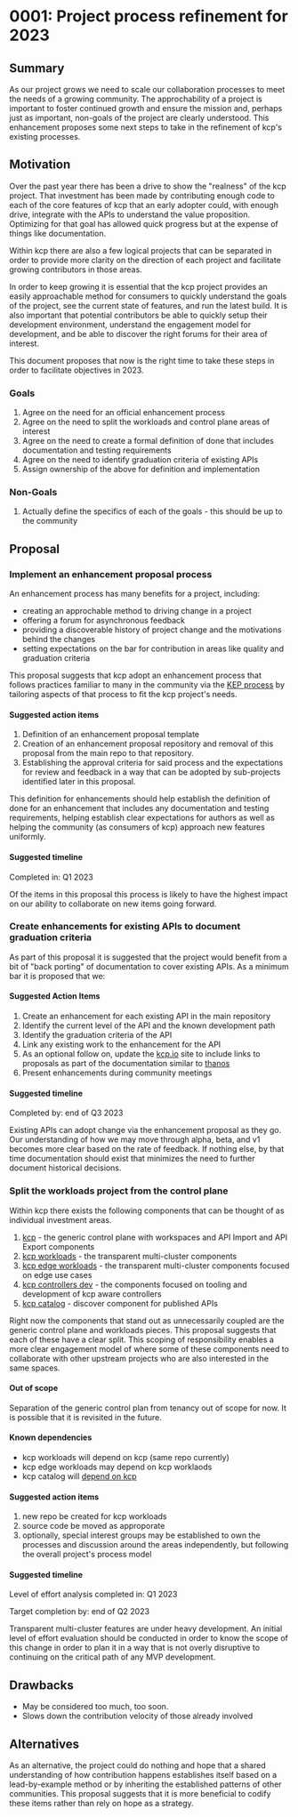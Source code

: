 # 0001: Project process refinement for 2023

## Summary

As our project grows we need to scale our collaboration processes to meet the needs of a growing community. The 
approchability of a project is important to foster continued growth and ensure the mission and, perhaps just 
as important, non-goals of the project are clearly understood. This enhancement proposes some next steps to take 
in the refinement of kcp's existing processes.

## Motivation

Over the past year there has been a drive to show the "realness" of the kcp project. That investment has been 
made by contributing enough code to each of the core features of kcp that an early adopter could, with enough drive,
integrate with the APIs to understand the value proposition. Optimizing for that goal has allowed quick progress but
at the expense of things like documentation.

Within kcp there are also a few logical projects that can be separated in order to provide more clarity on the 
direction of each project and facilitate growing contributors in those areas.

In order to keep growing it is essential that the kcp project provides an easily approachable method for consumers to
quickly understand the goals of the project, see the current state of features, and run the latest build. It is also
important that potential contributors be able to quickly setup their development environment, understand the 
engagement model for development, and be able to discover the right forums for their area of interest.

This document proposes that now is the right time to take these steps in order to facilitate objectives in 2023.

### Goals

1. Agree on the need for an official enhancement process
2. Agree on the need to split the workloads and control plane areas of interest
3. Agree on the need to create a formal definition of done that includes documentation and testing requirements
4. Agree on the need to identify graduation criteria of existing APIs
5. Assign ownership of the above for definition and implementation

### Non-Goals

1. Actually define the specifics of each of the goals - this should be up to the community

## Proposal

### Implement an enhancement proposal process

An enhancement process has many benefits for a project, including:
* creating an approchable method to driving change in a project
* offering a forum for asynchronous feedback
* providing a discoverable history of project change and the motivations behind the changes
* setting expectations on the bar for contribution in areas like quality and graduation criteria

This proposal suggests that kcp adopt an enhancement process that follows practices familiar to many in the 
community via the [KEP process](https://github.com/kubernetes/enhancements/blob/adae507daeb490cfeb7f4d520d3d711362090c45/keps/NNNN-kep-template/README.md) 
by tailoring aspects of that process to fit the kcp project's needs.

#### Suggested action items

1. Definition of an enhancement proposal template
2. Creation of an enhancement proposal repository and removal of this proposal from the main repo to that repository.
3. Establishing the approval criteria for said process and the expectations for review and feedback in a way that can
be adopted by sub-projects identified later in this proposal.
   
This definition for enhancements should help establish the definition of done for an enhancement that includes any
documentation and testing requirements, helping establish clear expectations for authors as well as helping the 
community (as consumers of kcp) approach new features uniformly. 

#### Suggested timeline

Completed in: Q1 2023

Of the items in this proposal this process is likely to have the highest impact on our ability to collaborate 
on new items going forward.

### Create enhancements for existing APIs to document graduation criteria

As part of this proposal it is suggested that the project would benefit from a bit of "back porting" of documentation
to cover existing APIs. As a minimum bar it is proposed that we:

#### Suggested Action Items
1. Create an enhancement for each existing API in the main repository
2. Identify the current level of the API and the known development path
3. Identify the graduation criteria of the API
4. Link any existing work to the enhancement for the API
5. As an optional follow on, update the [kcp.io](https://kcp.io) site to include links to proposals as part of
   the documentation similar to [thanos](https://thanos.io/v0.29/proposals-done/202003-thanos-rules-federation.md/)
6. Present enhancements during community meetings

#### Suggested timeline

Completed by: end of Q3 2023

Existing APIs can adopt change via the enhancement proposal as they go. Our understanding of how we may move through 
alpha, beta, and v1 becomes more clear based on the rate of feedback. If nothing else, by that time documentation
should exist that minimizes the need to further document historical decisions.
   
### Split the workloads project from the control plane

Within kcp there exists the following components that can be thought of as individual investment areas. 

1. [kcp](https://github.com/kcp-dev/kcp) - the generic control plane with workspaces and API Import and API Export components
1. [kcp workloads](https://github.com/kcp-dev/kcp) - the transparent multi-cluster components
1. [kcp edge workloads](https://github.com/kcp-dev/edge-mc) - the transparent multi-cluster components focused on edge use cases
1. [kcp controllers dev](https://github.com/kcp-dev/controller-runtime) - the components focused on tooling and development of kcp aware controllers
1. [kcp catalog](https://github.com/kcp-dev/catalog) - discover component for published APIs

Right now the components that stand out as unnecessarily coupled are the generic control plane and workloads pieces.
This proposal suggests that each of these have a clear split. This scoping of responsibility enables a more clear
engagement model of where some of these components need to collaborate with other upstream projects who are also
interested in the same spaces.

#### Out of scope

Separation of the generic control plan from tenancy out of scope for now. It is possible 
that it is revisited in the future. 

#### Known dependencies
* kcp workloads will depend on kcp (same repo currently)
* kcp edge workloads may depend on kcp worklaods
* kcp catalog will [depend on kcp](https://github.com/kcp-dev/catalog/blob/4bb12851b66857b035b15e6d790b27af621d8693/go.mod#L6)

#### Suggested action items

1. new repo be created for kcp workloads
2. source code be moved as approporate
3. optionally, special interest groups may be established to own the processes and discussion around the areas 
   independently, but following the overall project's process model

#### Suggested timeline

Level of effort analysis completed in: Q1 2023

Target completion by: end of Q2 2023

Transparent multi-cluster features are under heavy development. An initial level of effort evaluation should be 
conducted in order to know the scope of this change in order to plan it in a way that is not overly disruptive to 
continuing on the critical path of any MVP development.

## Drawbacks

* May be considered too much, too soon.
* Slows down the contribution velocity of those already involved

## Alternatives

As an alternative, the project could do nothing and hope that a shared understanding of how contribution happens 
establishes itself based on a lead-by-example method or by inheriting the established patterns of other communities. This
proposal suggests that it is more beneficial to codify these items rather than rely on hope as a strategy. 